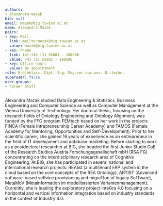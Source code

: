 ```yaml
---
authors:
- alexandra-mazak
bio: null
email: mazak@big.tuwien.ac.at
name: Alexandra Mazak
pairs:
- key: Mail
  link: mailto:mazak@big.tuwien.ac.at
  value: mazak@big.tuwien.ac.at
- key: Phone
  link: tel:+43 (1) 58801 - 188696
  value: +43 (1) 58801 - 188696
- key: Office hours
  value: by appointment
role: Projektass. Dipl.-Ing. Mag.rer.soc.oec. Dr.techn.
superuser: false
user_groups:
- Former Staff
---
```


Alexandra Mazak studied Data Engineering & Statistics, Business Engineering and Computer Science as well as Computer 
Management at the Vienna University of Technology. Her doctoral thesis, focusing on the research fields of Ontology 
Engineering and Ontology Alignment, was funded by the FFG program FEMtech based on her work in the projects FINCA 
(Female Intrapreneurship Career Academy) and FAMOS (Female Academy for Mentoring, Opportunities and Self-Development). 
Prior to her scientific career, she gained 16 years of experience as an entrepreneur in the field of IT development and 
database marketing. Before starting to work as a postdoctoral researcher at BIG, she headed the first Junior Studio CoE 
of the Research Studios Austria Forschungsgesellschaft mbH (RSA FG) concentrating on the interdisciplinary research area 
of Cognitive Engineering. At BIG, she has participated in several national and international research projects: REAlist 
(a multitenant ERP system in the cloud based on the core concepts of the REA Ontology), ARTIST (Advanced software-based 
seRvice provisioning and migraTIon of legacy SofTware), MetaMoV (Metainformation im modellbasierten Variantenmanagement). 
Currently, she is leading the exploratory project InteGra 4.0 focusing on a horizontal and vertical information integration 
based on industry standards in the context of Industry 4.0.
